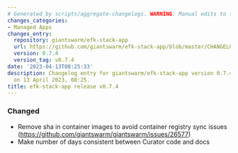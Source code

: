```yaml
---
# Generated by scripts/aggregate-changelogs. WARNING: Manual edits to this files will be overwritten.
changes_categories:
- Managed Apps
changes_entry:
  repository: giantswarm/efk-stack-app
  url: https://github.com/giantswarm/efk-stack-app/blob/master/CHANGELOG.md#074---2023-04-13
  version: 0.7.4
  version_tag: v0.7.4
date: '2023-04-13T08:25:33'
description: Changelog entry for giantswarm/efk-stack-app version 0.7.4, published
  on 13 April 2023, 08:25.
title: efk-stack-app release v0.7.4
---
```


### Changed
- Remove sha in container images to avoid container registry sync issues (https://github.com/giantswarm/giantswarm/issues/26577)
- Make number of days consistent between Curator code and docs
